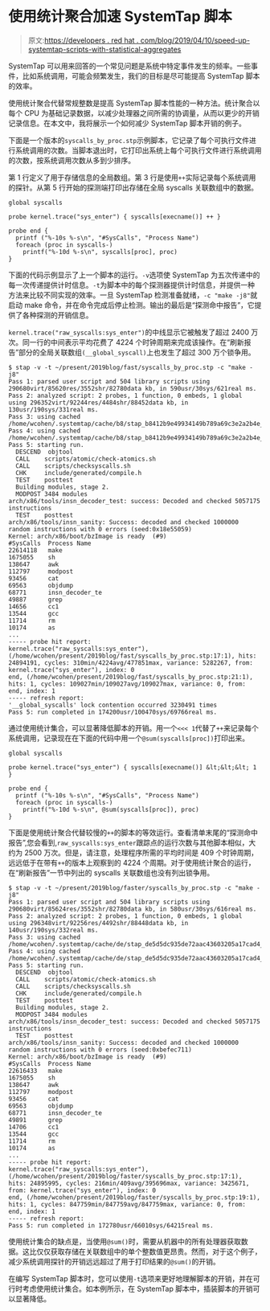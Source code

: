 # 使用统计聚合加速 SystemTap 脚本

> 原文:[https://developers . red hat . com/blog/2019/04/10/speed-up-systemtap-scripts-with-statistical-aggregates](https://developers.redhat.com/blog/2019/04/10/speed-up-systemtap-scripts-with-statistical-aggregates)

SystemTap 可以用来回答的一个常见问题是系统中特定事件发生的频率。一些事件，比如系统调用，可能会频繁发生，我们的目标是尽可能提高 SystemTap 脚本的效率。

使用统计聚合代替常规整数是提高 SystemTap 脚本性能的一种方法。统计聚合以每个 CPU 为基础记录数据，以减少处理器之间所需的协调量，从而以更少的开销记录信息。在本文中，我将展示一个如何减少 SystemTap 脚本开销的例子。

下面是一个版本的`syscalls_by_proc.stp`示例脚本，它记录了每个可执行文件进行系统调用的次数。当脚本退出时，它打印出系统上每个可执行文件进行系统调用的次数，按系统调用次数从多到少排序。

第 1 行定义了用于存储信息的全局数组。第 3 行是使用`++`实际记录每个系统调用的探针。从第 5 行开始的探测端打印出存储在全局 syscalls 关联数组中的数据。

```
global syscalls

probe kernel.trace("sys_enter") { syscalls[execname()] ++ }

probe end {
  printf ("%-10s %-s\n", "#SysCalls", "Process Name")
  foreach (proc in syscalls-)
    printf("%-10d %-s\n", syscalls[proc], proc)
}
```

下面的代码示例显示了上一个脚本的运行。`-v`选项使 SystemTap 为五次传递中的每一次传递提供计时信息。`-t`为脚本中的每个探测器提供计时信息，并提供一种方法来比较不同实现的效率。一旦 SystemTap 检测准备就绪，`-c "make -j8"`就启动 make 命令，并在命令完成后停止检测。输出的最后是“探测命中报告”，它提供了各种探测的开销信息。

`kernel.trace("raw_syscalls:sys_enter")`的中线显示它被触发了超过 2400 万次。同一行的中间表示平均花费了 4224 个时钟周期来完成该操作。在“刷新报告”部分的全局关联数组`(__global_syscall)`上也发生了超过 300 万个锁争用。

```
$ stap -v -t ~/present/2019blog/fast/syscalls_by_proc.stp -c "make -j8"
Pass 1: parsed user script and 504 library scripts using 290680virt/85620res/3552shr/82780data kb, in 590usr/30sys/621real ms.
Pass 2: analyzed script: 2 probes, 1 function, 0 embeds, 1 global using 296352virt/92244res/4484shr/88452data kb, in 130usr/190sys/331real ms.
Pass 3: using cached /home/wcohen/.systemtap/cache/b8/stap_b8412b9e49934149b789a69c3e2a2b4e_1469.c
Pass 4: using cached /home/wcohen/.systemtap/cache/b8/stap_b8412b9e49934149b789a69c3e2a2b4e_1469.ko
Pass 5: starting run.
  DESCEND  objtool
  CALL    scripts/atomic/check-atomics.sh
  CALL    scripts/checksyscalls.sh
  CHK     include/generated/compile.h
  TEST    posttest
  Building modules, stage 2.
  MODPOST 3484 modules
arch/x86/tools/insn_decoder_test: success: Decoded and checked 5057175 instructions
  TEST    posttest
arch/x86/tools/insn_sanity: Success: decoded and checked 1000000 random instructions with 0 errors (seed:0x18e55059)
Kernel: arch/x86/boot/bzImage is ready  (#9)
#SysCalls  Process Name
22614118   make
1675055    sh
138647     awk
112797     modpost
93456      cat
69563      objdump
68771      insn_decoder_te
49887      grep
14656      cc1
13544      gcc
11714      rm
10174      as
...
----- probe hit report: 
kernel.trace("raw_syscalls:sys_enter"), (/home/wcohen/present/2019blog/fast/syscalls_by_proc.stp:17:1), hits: 24894191, cycles: 310min/4224avg/477851max, variance: 5282267, from: kernel.trace("sys_enter"), index: 0
end, (/home/wcohen/present/2019blog/fast/syscalls_by_proc.stp:21:1), hits: 1, cycles: 109027min/109027avg/109027max, variance: 0, from: end, index: 1
----- refresh report:
'__global_syscalls' lock contention occurred 3230491 times
Pass 5: run completed in 174200usr/100470sys/69766real ms.

```

通过使用统计集合，可以显著降低脚本的开销。用一个`<<< 1`代替了`++`来记录每个系统调用，记录现在在下面的代码中用一个`@sum(syscalls[proc])`打印出来。

```
global syscalls

probe kernel.trace("sys_enter") { syscalls[execname()] &lt;&lt;&lt; 1 }

probe end {
  printf ("%-10s %-s\n", "#SysCalls", "Process Name")
  foreach (proc in syscalls-)
    printf("%-10d %-s\n", @sum(syscalls[proc]), proc)
}

```

下面是使用统计聚合代替较慢的`++`的脚本的等效运行。查看清单末尾的“探测命中报告”,您会看到,`raw_syscalls:sys_enter`跟踪点的运行次数与其他脚本相似，大约为 2500 万次。但是，请注意，处理程序所需的平均时间是 409 个时钟周期，远远低于在带有`++`的版本上观察到的 4224 个周期。对于使用统计聚合的运行，在“刷新报告”一节中列出的 syscalls 关联数组也没有列出锁争用。

```
$ stap -v -t ~/present/2019blog/faster/syscalls_by_proc.stp -c "make -j8"
Pass 1: parsed user script and 504 library scripts using 290680virt/85624res/3552shr/82780data kb, in 580usr/30sys/616real ms.
Pass 2: analyzed script: 2 probes, 1 function, 0 embeds, 1 global using 296348virt/92256res/4492shr/88448data kb, in 140usr/190sys/332real ms.
Pass 3: using cached /home/wcohen/.systemtap/cache/de/stap_de5d5dc935de72aac43603205a17cad4_1482.c
Pass 4: using cached /home/wcohen/.systemtap/cache/de/stap_de5d5dc935de72aac43603205a17cad4_1482.ko
Pass 5: starting run.
  DESCEND  objtool
  CALL    scripts/atomic/check-atomics.sh
  CALL    scripts/checksyscalls.sh
  CHK     include/generated/compile.h
  TEST    posttest
  Building modules, stage 2.
  MODPOST 3484 modules
arch/x86/tools/insn_decoder_test: success: Decoded and checked 5057175 instructions
  TEST    posttest
arch/x86/tools/insn_sanity: Success: decoded and checked 1000000 random instructions with 0 errors (seed:0xbefec711)
Kernel: arch/x86/boot/bzImage is ready  (#9)
#SysCalls  Process Name
22616433   make
1675055    sh
138647     awk
112797     modpost
93456      cat
69563      objdump
68771      insn_decoder_te
49891      grep
14706      cc1
13544      gcc
11714      rm
10174      as
...
----- probe hit report:
kernel.trace("raw_syscalls:sys_enter"), (/home/wcohen/present/2019blog/faster/syscalls_by_proc.stp:17:1), hits: 24895995, cycles: 216min/409avg/395696max, variance: 3425671, from: kernel.trace("sys_enter"), index: 0
end, (/home/wcohen/present/2019blog/faster/syscalls_by_proc.stp:19:1), hits: 1, cycles: 847759min/847759avg/847759max, variance: 0, from: end, index: 1
----- refresh report:
Pass 5: run completed in 172780usr/66010sys/64215real ms.

```

使用统计集合的缺点是，当使用`@sum()`时，需要从机器中的所有处理器获取数据。这比仅仅获取存储在关联数组中的单个整数值更昂贵。然而，对于这个例子，减少系统调用探针的开销远远超过了用于打印结果的`@sum()`的开销。

在编写 SystemTap 脚本时，您可以使用`-t`选项来更好地理解脚本的开销，并在可行时考虑使用统计集合。如本例所示，在 SystemTap 脚本中，插装脚本的开销可以显著降低。